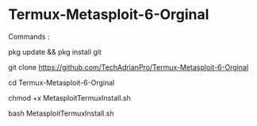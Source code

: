 # Termux-Metasploit-6-Orginal

Commands : 

pkg update && pkg install git

git clone 
https://github.com/TechAdrianPro/Termux-Metasploit-6-Orginal

cd Termux-Metasploit-6-Orginal

chmod +x MetasploitTermuxInstall.sh

bash MetasploitTermuxInstall.sh
